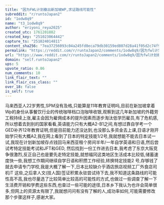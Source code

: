 ```yaml
---
title: "因为FWL计划撤出新加坡WP,求证路线可能性"
subreddit: "r/runtoJapan2"
id: "1odw8q9"
name: "t3_1odw8q9"
author: "eriyoni_reya2025"
created_utc: 1761201882
created_key: "251023064442"
capture_ts: "251024014811"
content_sha256: "7ea37256093c04a245fd0eca79db30159ed807d28a41f05d2c74f98f4a624507"
permalink: "https://reddit.com/r/runtoJapan2/comments/1odw8q9/因为fwl计划撤出新加坡wp求证路线可能性/"
url: "https://www.reddit.com/r/runtoJapan2/comments/1odw8q9/因为fwl计划撤出新加坡wp求证路线可能性/"
domain: "self.runtoJapan2"
ups: 5
upvote_ratio: 0.86
num_comments: 10
link_flair_text: ""
link_flair_css_class: ""
over_18: false
is_self: true
---
```


马来西亚人22岁男性,SPM没有及格,只能算是11年教育证明吗,目前在新加坡拿着Wp的身份从事餐饮行业的传统咖啡档口泡咖啡收银,观察到这几年新加坡的外籍劳工税持续上涨,雇主会因为雇佣成本的提升因素而逐步淘汰低学历雇员,有了危机感,所以想着去到别的国家看看,英语能力只有大概A2-B1之间,有想过靠自学考一个GED补齐12年教育证明,但是目前能力还没达到,也没那么多资金去上课,日语才刚开始学只有大概A2,我在网上看到了日本的特定技能1/2号,我就想能不能去日本试一试,我现在计划新加坡存点钱回马来西亚租个房间半年/一年自学英语和日语,然后尝试考特定技能考试和JFT和GED,
然后找到一份工作进去日本,我考虑了东京大阪竞争很激烈,反正自己也是要先走特定技能,就想福冈这类地区生活成本比较低,储蓄速度快一些,我想工作期间继续自学日语和积攒工作经验,转换特定技能2
号,存够钱了就去申请专门学校,我是大概了解一下,日本比较缺介乎酒店旅店视频工厂外食店司机IT
这些,之后拿人文(技人国)签证积累永驻尝试待下去,我不知道这条路线的可能性高不高,我也尽量选了比较简单比较高的可能性的方式,也做过一些调查了解一下生活费开销和学费这些东西,也查过一些可能的途径,日本乡下我认为也许会简单很多,但网上的资源太有限了,我就想问问有没有了解的人,成功率如何,可能需要修改那个步骤这样子,感谢大家。

